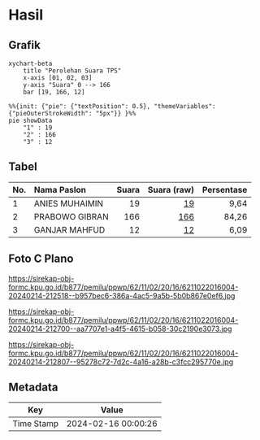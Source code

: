 # Hasil

## Grafik

```mermaid
xychart-beta
    title "Perolehan Suara TPS"
    x-axis [01, 02, 03]
    y-axis "Suara" 0 --> 166
    bar [19, 166, 12]
```

```mermaid
%%{init: {"pie": {"textPosition": 0.5}, "themeVariables": {"pieOuterStrokeWidth": "5px"}} }%%
pie showData
    "1" : 19
    "2" : 166
    "3" : 12
```

## Tabel

| No. | Nama Paslon    | Suara | Suara (raw) | Persentase |
|:--- |:-------------- | -----:| -----------:| ----------:|
| 1   | ANIES MUHAIMIN | 19    | [19][p-1]   | 9,64       |
| 2   | PRABOWO GIBRAN | 166   | [166][p-2]  | 84,26      |
| 3   | GANJAR MAHFUD  | 12    | [12][p-3]   | 6,09       |


[p-1]: https://github.com/gigit-pemilu/pemilu-2024-62-kalimantan-tengah/blob/main/pilpres/hitung-suara/sub/62-kalimantan-tengah/sub/11-pulang-pisau/sub/02-kahayan-kuala/sub/2016-bahaur-hulu-permai/sub/004-tps/sub/paslon-1.txt
[p-2]: https://github.com/gigit-pemilu/pemilu-2024-62-kalimantan-tengah/blob/main/pilpres/hitung-suara/sub/62-kalimantan-tengah/sub/11-pulang-pisau/sub/02-kahayan-kuala/sub/2016-bahaur-hulu-permai/sub/004-tps/sub/paslon-2.txt
[p-3]: https://github.com/gigit-pemilu/pemilu-2024-62-kalimantan-tengah/blob/main/pilpres/hitung-suara/sub/62-kalimantan-tengah/sub/11-pulang-pisau/sub/02-kahayan-kuala/sub/2016-bahaur-hulu-permai/sub/004-tps/sub/paslon-3.txt

## Foto C Plano

https://sirekap-obj-formc.kpu.go.id/b877/pemilu/ppwp/62/11/02/20/16/6211022016004-20240214-212518--b957bec6-386a-4ac5-9a5b-5b0b867e0ef6.jpg

https://sirekap-obj-formc.kpu.go.id/b877/pemilu/ppwp/62/11/02/20/16/6211022016004-20240214-212700--aa7707e1-a4f5-4615-b058-30c2190e3073.jpg

https://sirekap-obj-formc.kpu.go.id/b877/pemilu/ppwp/62/11/02/20/16/6211022016004-20240214-212807--95278c72-7d2c-4a16-a28b-c3fcc295770e.jpg


## Metadata

| Key        | Value               |
| ---------- | ------------------- |
| Time Stamp | 2024-02-16 00:00:26 |



